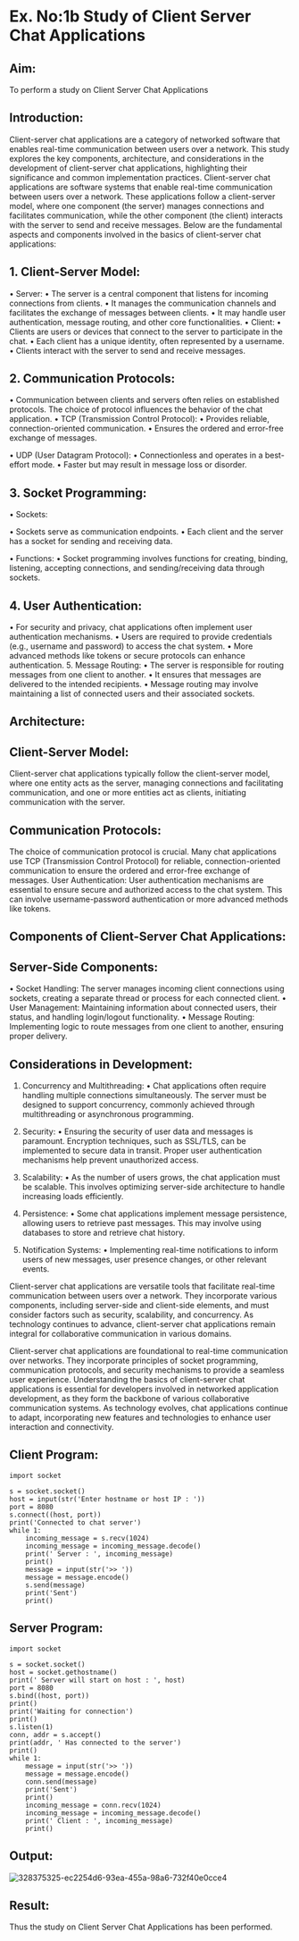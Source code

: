 # Ex. No:1b 			Study of Client Server Chat Applications

## Aim: 
To perform a study on Client Server Chat Applications
## Introduction:
Client-server chat applications are a category of networked software that enables real-time communication between users over a network. This study explores the key components, architecture, and considerations in the development of client-server chat applications, highlighting their significance and common implementation practices.
Client-server chat applications are software systems that enable real-time communication between users over a network. These applications follow a client-server model, where one component (the server) manages connections and facilitates communication, while the other component (the client) interacts with the server to send and receive messages. Below are the fundamental aspects and components involved in the basics of client-server chat applications:
## 1. Client-Server Model:
•	Server:
•	The server is a central component that listens for incoming connections from clients.
•	It manages the communication channels and facilitates the exchange of messages between clients.
•	It may handle user authentication, message routing, and other core functionalities.
•	Client:
•	Clients are users or devices that connect to the server to participate in the chat.
•	Each client has a unique identity, often represented by a username.
•	Clients interact with the server to send and receive messages.
## 2. Communication Protocols:
•	Communication between clients and servers often relies on established protocols. The choice of protocol influences the behavior of the chat application.
•	TCP (Transmission Control Protocol):
•	Provides reliable, connection-oriented communication.
•	Ensures the ordered and error-free exchange of messages.

•	UDP (User Datagram Protocol):
•	Connectionless and operates in a best-effort mode.
•	Faster but may result in message loss or disorder.
## 3. Socket Programming:
•	Sockets:

•	Sockets serve as communication endpoints.
•	Each client and the server has a socket for sending and receiving data.

•	Functions:
•	Socket programming involves functions for creating, binding, listening, accepting connections, and sending/receiving data through sockets.
## 4. User Authentication:
•	For security and privacy, chat applications often implement user authentication mechanisms.
•	Users are required to provide credentials (e.g., username and password) to access the chat system.
•	More advanced methods like tokens or secure protocols can enhance authentication.
5. Message Routing:
•	The server is responsible for routing messages from one client to another.
•	It ensures that messages are delivered to the intended recipients.
•	Message routing may involve maintaining a list of connected users and their associated sockets.

## Architecture:
## Client-Server Model:
Client-server chat applications typically follow the client-server model, where one entity acts as the server, managing connections and facilitating communication, and one or more entities act as clients, initiating communication with the server.

## Communication Protocols:
The choice of communication protocol is crucial. Many chat applications use TCP (Transmission Control Protocol) for reliable, connection-oriented communication to ensure the ordered and error-free exchange of messages.
User Authentication:
User authentication mechanisms are essential to ensure secure and authorized access to the chat system. This can involve username-password authentication or more advanced methods like tokens.
## Components of Client-Server Chat Applications:
## Server-Side Components:

•	Socket Handling: The server manages incoming client connections using sockets, creating a separate thread or process for each connected client.
•	User Management: Maintaining information about connected users, their status, and handling login/logout functionality.
•	Message Routing: Implementing logic to route messages from one client to another, ensuring proper delivery.

## Considerations in Development:
1.	Concurrency and Multithreading:
•	Chat applications often require handling multiple connections simultaneously. The server must be designed to support concurrency, commonly achieved through multithreading or asynchronous programming.
2.	Security:
•	Ensuring the security of user data and messages is paramount. Encryption techniques, such as SSL/TLS, can be implemented to secure data in transit. Proper user authentication mechanisms help prevent unauthorized access.
3.	Scalability:
•	As the number of users grows, the chat application must be scalable. This involves optimizing server-side architecture to handle increasing loads efficiently.
4.	Persistence:
•	Some chat applications implement message persistence, allowing users to retrieve past messages. This may involve using databases to store and retrieve chat history.

5.	Notification Systems:
•	Implementing real-time notifications to inform users of new messages, user presence changes, or other relevant events.


Client-server chat applications are versatile tools that facilitate real-time communication between users over a network. They incorporate various components, including server-side and client-side elements, and must consider factors such as security, scalability, and concurrency. As technology continues to advance, client-server chat applications remain integral for collaborative communication in various domains.

Client-server chat applications are foundational to real-time communication over networks. They incorporate principles of socket programming, communication protocols, and security mechanisms to provide a seamless user experience. Understanding the basics of client-server chat applications is essential for developers involved in networked application development, as they form the backbone of various collaborative communication systems. As technology evolves, chat applications continue to adapt, incorporating new features and technologies to enhance user interaction and connectivity.

## Client Program:
```
import socket

s = socket.socket()
host = input(str('Enter hostname or host IP : '))
port = 8080
s.connect((host, port))
print('Connected to chat server')
while 1:
    incoming_message = s.recv(1024)
    incoming_message = incoming_message.decode()
    print(' Server : ', incoming_message)
    print()
    message = input(str('>> '))
    message = message.encode()
    s.send(message)
    print('Sent')
    print()
```
## Server Program:
```
import socket

s = socket.socket()
host = socket.gethostname()
print(' Server will start on host : ', host)
port = 8080
s.bind((host, port))
print()
print('Waiting for connection')
print()
s.listen(1)
conn, addr = s.accept()
print(addr, ' Has connected to the server')
print()
while 1:
    message = input(str('>> '))
    message = message.encode()
    conn.send(message)
    print('Sent')
    print()
    incoming_message = conn.recv(1024)
    incoming_message = incoming_message.decode()
    print(' Client : ', incoming_message)
    print()
```

## Output:
![328375325-ec2254d6-93ea-455a-98a6-732f40e0cce4](https://github.com/Charanteja-01/ChatStudy/assets/145693038/13a92040-b6ee-445f-ad5a-3d5f156e6c66)

## Result:

Thus the study on Client Server Chat Applications has been performed.

